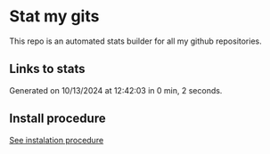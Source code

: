 # Stat my gits

This repo is an automated stats builder for all my github repositories.

## Links to stats


Generated on 10/13/2024 at 12:42:03 in 0 min, 2 seconds.

## Install procedure

[See instalation procedure](./src/install.md)
